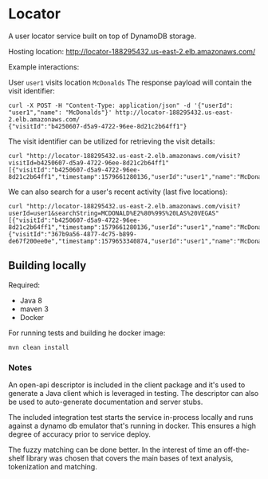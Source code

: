 # Locator

A user locator service built on top of DynamoDB storage.

Hosting location: http://locator-188295432.us-east-2.elb.amazonaws.com/

Example interactions:

User `user1` visits location `McDonalds`
The response payload will contain the visit identifier:

```
curl -X POST -H "Content-Type: application/json" -d '{"userId": "user1","name": "McDonalds"}' http://locator-188295432.us-east-2.elb.amazonaws.com/
{"visitId":"b4250607-d5a9-4722-96ee-8d21c2b64ff1"}
```


The visit identifier can be utilized for retrieving the visit details:

```
curl "http://locator-188295432.us-east-2.elb.amazonaws.com/visit?visitId=b4250607-d5a9-4722-96ee-8d21c2b64ff1"
[{"visitId":"b4250607-d5a9-4722-96ee-8d21c2b64ff1","timestamp":1579661280136,"userId":"user1","name":"McDonalds"}]
```

We can also search for a user's recent activity (last five locations):

```
curl "http://locator-188295432.us-east-2.elb.amazonaws.com/visit?userId=user1&searchString=MCDONALD%E2%80%99S%20LAS%20VEGAS"
[{"visitId":"b4250607-d5a9-4722-96ee-8d21c2b64ff1","timestamp":1579661280136,"userId":"user1","name":"McDonalds"},{"visitId":"367b9a56-4877-4c75-b899-de67f200ee0e","timestamp":1579653340874,"userId":"user1","name":"McDonalds"}]
```  

## Building locally

Required:

- Java 8
- maven 3
- Docker

For running tests and building he docker image:

```
mvn clean install
```

### Notes

An open-api descriptor is included in the client package and it's used to generate a Java client which is leveraged in testing.
The descriptor can also be used to auto-generate documentation and server stubs. 

The included integration test starts the service in-process locally and runs against a dynamo db emulator that's running in docker.
This ensures a high degree of accuracy prior to service deploy.

The fuzzy matching can be done better. In the interest of time an off-the-shelf library was chosen that covers the main bases of text analysis, tokenization and matching.

      